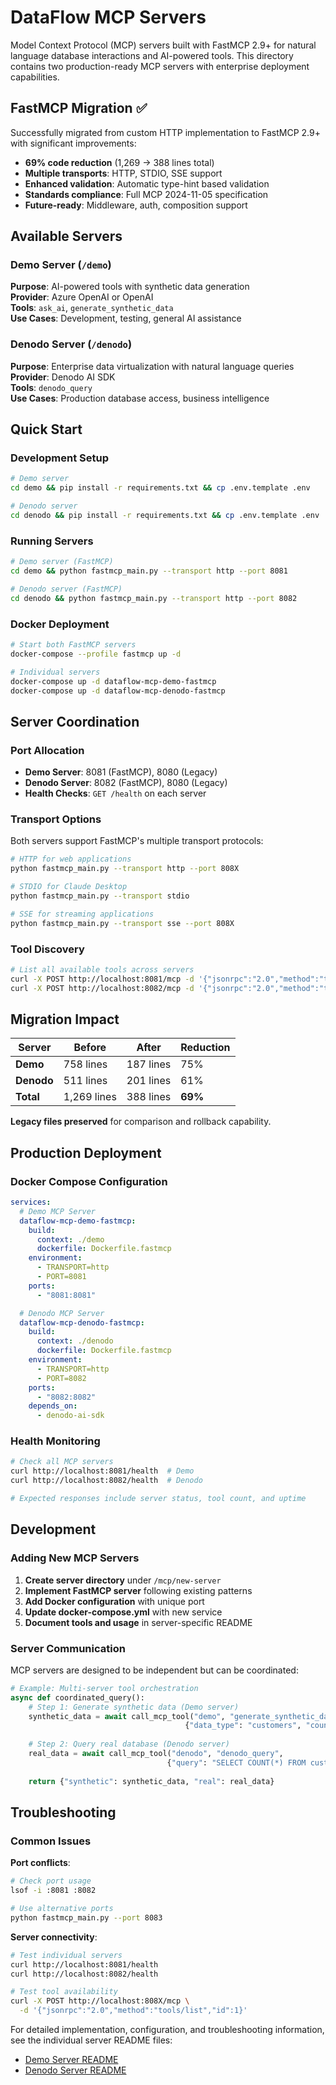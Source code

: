 # DataFlow MCP Servers

Model Context Protocol (MCP) servers built with FastMCP 2.9+ for natural language database interactions and AI-powered tools. This directory contains two production-ready MCP servers with enterprise deployment capabilities.

## FastMCP Migration ✅

Successfully migrated from custom HTTP implementation to FastMCP 2.9+ with significant improvements:

- **69% code reduction** (1,269 → 388 lines total)
- **Multiple transports**: HTTP, STDIO, SSE support
- **Enhanced validation**: Automatic type-hint based validation  
- **Standards compliance**: Full MCP 2024-11-05 specification
- **Future-ready**: Middleware, auth, composition support

## Available Servers

### Demo Server (`/demo`)
**Purpose**: AI-powered tools with synthetic data generation  
**Provider**: Azure OpenAI or OpenAI  
**Tools**: `ask_ai`, `generate_synthetic_data`  
**Use Cases**: Development, testing, general AI assistance

### Denodo Server (`/denodo`) 
**Purpose**: Enterprise data virtualization with natural language queries  
**Provider**: Denodo AI SDK  
**Tools**: `denodo_query`  
**Use Cases**: Production database access, business intelligence

## Quick Start

### Development Setup
```bash
# Demo server
cd demo && pip install -r requirements.txt && cp .env.template .env

# Denodo server  
cd denodo && pip install -r requirements.txt && cp .env.template .env
```

### Running Servers
```bash
# Demo server (FastMCP)
cd demo && python fastmcp_main.py --transport http --port 8081

# Denodo server (FastMCP)
cd denodo && python fastmcp_main.py --transport http --port 8082
```

### Docker Deployment
```bash
# Start both FastMCP servers
docker-compose --profile fastmcp up -d

# Individual servers
docker-compose up -d dataflow-mcp-demo-fastmcp
docker-compose up -d dataflow-mcp-denodo-fastmcp
```

## Server Coordination

### Port Allocation
- **Demo Server**: 8081 (FastMCP), 8080 (Legacy)
- **Denodo Server**: 8082 (FastMCP), 8080 (Legacy)
- **Health Checks**: `GET /health` on each server

### Transport Options
Both servers support FastMCP's multiple transport protocols:

```bash
# HTTP for web applications
python fastmcp_main.py --transport http --port 808X

# STDIO for Claude Desktop
python fastmcp_main.py --transport stdio

# SSE for streaming applications  
python fastmcp_main.py --transport sse --port 808X
```

### Tool Discovery
```bash
# List all available tools across servers
curl -X POST http://localhost:8081/mcp -d '{"jsonrpc":"2.0","method":"tools/list","id":1}'
curl -X POST http://localhost:8082/mcp -d '{"jsonrpc":"2.0","method":"tools/list","id":1}'
```

## Migration Impact

| Server | Before | After | Reduction |
|--------|--------|-------|-----------|
| **Demo** | 758 lines | 187 lines | 75% |
| **Denodo** | 511 lines | 201 lines | 61% |
| **Total** | 1,269 lines | 388 lines | **69%** |

**Legacy files preserved** for comparison and rollback capability.

## Production Deployment

### Docker Compose Configuration
```yaml
services:
  # Demo MCP Server
  dataflow-mcp-demo-fastmcp:
    build:
      context: ./demo
      dockerfile: Dockerfile.fastmcp
    environment:
      - TRANSPORT=http
      - PORT=8081
    ports:
      - "8081:8081"

  # Denodo MCP Server  
  dataflow-mcp-denodo-fastmcp:
    build:
      context: ./denodo
      dockerfile: Dockerfile.fastmcp
    environment:
      - TRANSPORT=http
      - PORT=8082
    ports:
      - "8082:8082"
    depends_on:
      - denodo-ai-sdk
```

### Health Monitoring
```bash
# Check all MCP servers
curl http://localhost:8081/health  # Demo
curl http://localhost:8082/health  # Denodo

# Expected responses include server status, tool count, and uptime
```

## Development

### Adding New MCP Servers

1. **Create server directory** under `/mcp/new-server`
2. **Implement FastMCP server** following existing patterns
3. **Add Docker configuration** with unique port
4. **Update docker-compose.yml** with new service
5. **Document tools and usage** in server-specific README

### Server Communication

MCP servers are designed to be independent but can be coordinated:

```python
# Example: Multi-server tool orchestration
async def coordinated_query():
    # Step 1: Generate synthetic data (Demo server)
    synthetic_data = await call_mcp_tool("demo", "generate_synthetic_data", 
                                       {"data_type": "customers", "count": 100})
    
    # Step 2: Query real database (Denodo server)  
    real_data = await call_mcp_tool("denodo", "denodo_query",
                                   {"query": "SELECT COUNT(*) FROM customers"})
    
    return {"synthetic": synthetic_data, "real": real_data}
```

## Troubleshooting

### Common Issues

**Port conflicts**:
```bash
# Check port usage
lsof -i :8081 :8082

# Use alternative ports
python fastmcp_main.py --port 8083
```

**Server connectivity**:
```bash
# Test individual servers
curl http://localhost:8081/health
curl http://localhost:8082/health

# Test tool availability
curl -X POST http://localhost:808X/mcp \
  -d '{"jsonrpc":"2.0","method":"tools/list","id":1}'
```

For detailed implementation, configuration, and troubleshooting information, see the individual server README files:
- [Demo Server README](./demo/README.md)
- [Denodo Server README](./denodo/README.md)
